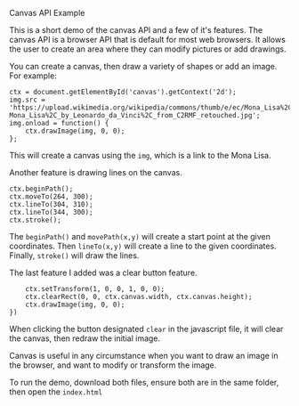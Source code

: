 Canvas API Example

This is a short demo of the canvas API and a few of it's features. The canvas API is a browser API that is default for most web browsers. It allows the user to create an area where they can modify pictures or add drawings.

You can create a canvas, then draw a variety of shapes or add an image. For example:

```
ctx = document.getElementById('canvas').getContext('2d');
img.src = 'https://upload.wikimedia.org/wikipedia/commons/thumb/e/ec/Mona_Lisa%2C_by_Leonardo_da_Vinci%2C_from_C2RMF_retouched.jpg/687px-Mona_Lisa%2C_by_Leonardo_da_Vinci%2C_from_C2RMF_retouched.jpg';
img.onload = function() {
    ctx.drawImage(img, 0, 0);
};
```

This will create a canvas using the `img`, which is a link to the Mona Lisa.

Another feature is drawing lines on the canvas.

```
ctx.beginPath();
ctx.moveTo(264, 300);
ctx.lineTo(304, 310);
ctx.lineTo(344, 300);
ctx.stroke();
```

The `beginPath()` and `movePath(x,y)` will create a start point at the given coordinates. Then `lineTo(x,y)` will create a line to the given coordinates. Finally, `stroke()` will draw the lines.

The last feature I added was a clear button feature.

```clear.addEventListener("click", function() {
    ctx.setTransform(1, 0, 0, 1, 0, 0);
    ctx.clearRect(0, 0, ctx.canvas.width, ctx.canvas.height);
    ctx.drawImage(img, 0, 0);
})
```

When clicking the button designated `clear` in the javascript file, it will clear the canvas, then redraw the initial image.

Canvas is useful in any circumstance when you want to draw an image in the browser, and want to modify or transform the image.

To run the demo, download both files, ensure both are in the same folder, then open the `index.html`

